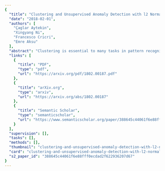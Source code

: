 ```yaml
---
{
  "title": "Clustering and Unsupervised Anomaly Detection with l2 Normalized Deep Auto-Encoder Representations",
  "date": "2018-02-01",
  "authors": [
    "Çaglar Aytekin",
    "Xingyang Ni",
    "Francesco Cricri",
    "Emre Aksu"
  ],
  "abstract": "Clustering is essential to many tasks in pattern recognition and computer vision. With the advent of deep learning, there is an increasing interest in learning deep unsupervised representations for clustering analysis. Many works on this domain rely on variants of auto-encoders and use the encoder outputs as representations/features for clustering. In this paper, we show that an l2 normalization constraint on these representations during auto-encoder training, makes the representations more separable and compact in the Euclidean space after training. This greatly improves the clustering accuracy when k-means clustering is employed on the representations. We also propose a clustering based unsupervised anomaly detection method using l2 normalized deep auto-encoder representations. We show the effect of l2 normalization on anomaly detection accuracy. We further show that the proposed anomaly detection method greatly improves accuracy compared to previously proposed deep methods such as reconstruction error based anomaly detection.",
  "links": [
    {
      "title": "PDF",
      "type": "pdf",
      "url": "https://arxiv.org/pdf/1802.00187.pdf"
    },
    {
      "title": "arXiv.org",
      "type": "arxiv",
      "url": "https://arxiv.org/abs/1802.00187"
    },
    {
      "title": "Semantic Scholar",
      "type": "semanticscholar",
      "url": "https://www.semanticscholar.org/paper/388645c44061f6e88fff0ecdad2f622936207d67"
    }
  ],
  "supervision": [],
  "tasks": [],
  "methods": [],
  "thumbnail": "clustering-and-unsupervised-anomaly-detection-with-l2-normalized-deep-auto-encoder-representations-thumb.jpg",
  "card": "clustering-and-unsupervised-anomaly-detection-with-l2-normalized-deep-auto-encoder-representations-card.jpg",
  "s2_paper_id": "388645c44061f6e88fff0ecdad2f622936207d67"
}
---
```


